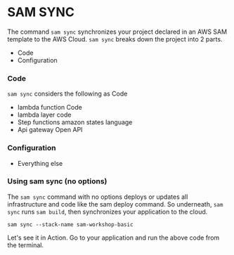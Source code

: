 # SAM SYNC

The command `sam sync`  synchronizes your project declared in an AWS SAM template to the AWS Cloud.
`sam sync` breaks down the project into 2 parts.
- Code 
- Configuration 

### Code
`sam sync` considers the following as Code
- lambda function Code
- lambda layer code
- Step functions amazon states language
- Api gateway Open API

### Configuration
- Everything else

### Using sam sync (no options)
The `sam sync` command with no options deploys or updates all infrastructure and code like the sam deploy command.
So underneath, `sam sync` runs `sam build`, then synchronizes your application to the cloud.

```
sam sync --stack-name sam-workshop-basic
```
Let's see it in Action. Go to your application and run the above code from the terminal.

